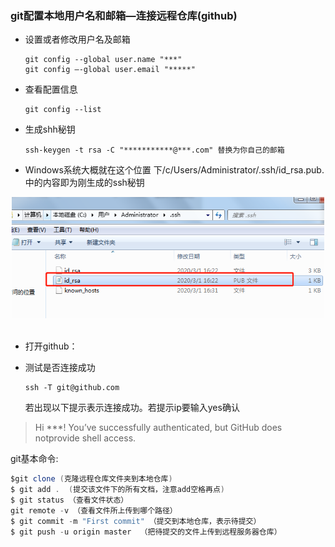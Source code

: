 ### git配置本地用户名和邮箱—连接远程仓库(github)

- 设置或者修改用户名及邮箱

  ```
  git config --global user.name "***"
  git config –-global user.email "*****"
  ```

- 查看配置信息

  ```
  git config --list
  ```

- 生成shh秘钥

  ```
  ssh-keygen -t rsa -C "***********@***.com" 替换为你自己的邮箱
  ```

- Windows系统大概就在这个位置 下/c/Users/Administrator/.ssh/id_rsa.pub.中的内容即为刚生成的ssh秘钥


<div align="center"> <img src="pics/git密钥路径.png" width="500"/> </div><br>

- 打开github：

- 测试是否连接成功

  ```
  ssh -T git@github.com
  ```

  若出现以下提示表示连接成功。若提示ip要输入yes确认

>  Hi ***! You’ve successfully authenticated, but GitHub does notprovide shell access. 

git基本命令:

```java
$git clone (克隆远程仓库文件夹到本地仓库)
$ git add .  (提交该文件下的所有文档，注意add空格再点)
$ git status （查看文件状态）
git remote -v （查看文件所上传到哪个路径）
$ git commit -m "First commit" （提交到本地仓库，表示待提交）
$ git push -u origin master  （把待提交的文件上传到远程服务器仓库）
```



